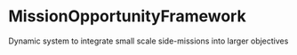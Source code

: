# MissionOpportunityFramework
Dynamic system to integrate small scale side-missions into larger objectives
